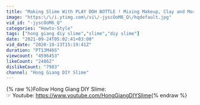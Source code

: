 ```yaml
---
title: "Making Slime With PLAY DOH BOTTLE ! Mixing Makeup, Clay and More into Slime ! Satisfying Slime #1014"
image: "https:\/\/i.ytimg.com\/vi\/-jyscOoM6_Q\/hqdefault.jpg"
vid_id: "-jyscOoM6_Q"
categories: "Howto-Style"
tags: ["hong giang diy slime","slime","diy slime"]
date: "2021-09-24T05:02:41+03:00"
vid_date: "2020-10-13T15:19:41Z"
duration: "PT13M46S"
viewcount: "4596453"
likeCount: "24062"
dislikeCount: "7983"
channel: "Hong Giang DIY Slime"
---
```

{% raw %}Follow Hong Giang DIY Slime:<br />☞ Youtube: <a rel="nofollow" target="blank" href="https://www.youtube.com/HongGiangDIYSlime">https://www.youtube.com/HongGiangDIYSlime</a>{% endraw %}
